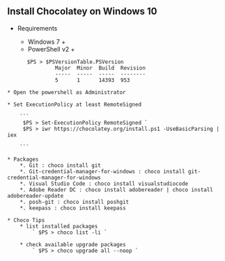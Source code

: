 ## Install Chocolatey on Windows 10 
   
   * Requirements
        * Windows 7 +
        * PowerShell v2 +

        ``` 
           $PS > $PSVersionTable.PSVersion  
                    Major  Minor  Build  Revision
                    -----  -----  -----  --------
                    5      1      14393  953
        ```

    * Open the powershell as Administrator
    
    * Set ExecutionPolicy at least RemoteSigned
        
        ```
         $PS > Set-ExecutionPolicy RemoteSigned `
         $PS > iwr https://chocolatey.org/install.ps1 -UseBasicParsing | iex

        ```

    * Packages
        *. Git : choco install git
        *. Git-credential-manager-for-windows : choco install git-credential-manager-for-windows
        *. Visual Studio Code : choco install visualstudiocode
        *. Adobe Reader DC : choco install adobereader | choco install adobereader-update
        *. posh-git : choco install poshgit
        *. keepass : choco install keepass

    * Choco Tips
        * list installed packages
            ` $PS > choco list -li `

        * check available upgrade packages
            ` $PS > choco upgrade all --noop `
